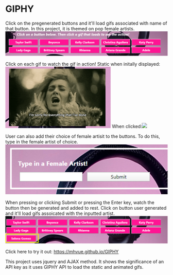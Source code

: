 # GIPHY
Click on the pregenerated buttons and it'll load gifs associated with name of that button. In this project, it is themed on pop female artists. 
<img src="images/btnsIcon.png">

Click on each gif to watch the gif in action!
Static when initally displayed:<img src="images/adeleExIcon.png"> 
When clicked:<img src="https://media2.giphy.com/media/aQXMVdhMErR3a/200.gif?cid=5dfcdcf169e71b440c9fde71efd6d37275dabf2fdfa4be48&rid=200.gif">

User can also add their choice of female artisit to the buttons. To do this, type in the female artist of choice. 
<img src="images/searchIcon.png">

When pressing or clicking Submit or pressing the Enter key, watch the button then be generated and added to rest. Click on button user generated and it'll load gifs assoicated with the inputted artist. 
<img src="images/addedBtn2.png">

Click here to try it out: https://mhvue.github.io/GIPHY

This project uses jquery and AJAX method. It shows the significance of an API key as it uses GIPHY API to load the static and animated gifs. 
